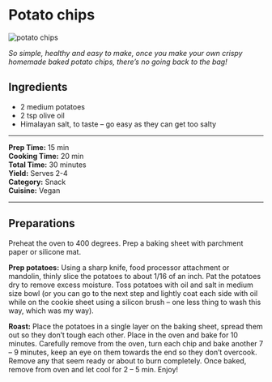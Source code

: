 # **Potato chips**

![potato chips](https://simple-veganista.com/wp-content/uploads/2012/07/best-homemade-baked-potato-chip-recipe-1-360x360.webp)

*So simple, healthy and easy to make, once you make your own crispy homemade baked potato chips, there’s no going back to the bag!*

## **Ingredients**

- 2 medium potatoes
- 2 tsp olive oil
- Himalayan salt, to taste – go easy as they can get too salty


---
**Prep Time:** 15 min   
**Cooking Time:** 20 min  
**Total Time:** 30 minutes  
**Yield:** Serves 2-4  
**Category:** Snack  
**Cuisine:** Vegan 

---
## **Preparations**

Preheat the oven to 400 degrees. Prep a baking sheet with parchment paper or silicone mat.

**Prep potatoes:** Using a sharp knife, food processor attachment or mandolin, thinly slice the potatoes to about 1/16 of an inch. Pat the potatoes dry to remove excess moisture. Toss potatoes with oil and salt in medium size bowl (or you can go to the next step and lightly coat each side with oil while on the cookie sheet using a silicon brush – one less thing to wash this way, which was my way).


**Roast:** Place the potatoes in a single layer on the baking sheet, spread them out so they don’t tough each other. Place in the oven and bake for 10 minutes. Carefully remove from the oven, turn each chip and bake another 7 – 9 minutes, keep an eye on them towards the end so they don’t overcook. Remove any that seem ready or about to burn completely. Once baked, remove from oven and let cool for 2 – 5 min. Enjoy!